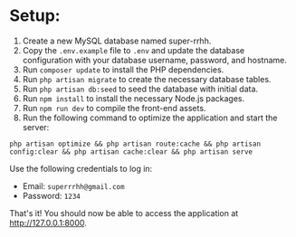 <html>
<head>
	<title>Setup</title>
</head>
	<body>
		<h1>Setup:</h1>
		<ol>
			<li>Create a new MySQL database named super-rrhh.</li>
			<li>Copy the <code>.env.example</code> file to <code>.env</code> and update the database configuration with your database username, password, and hostname.</li>
			<li>Run <code>composer update</code> to install the PHP dependencies.</li>
			<li>Run <code>php artisan migrate</code> to create the necessary database tables.</li>
			<li>Run <code>php artisan db:seed</code> to seed the database with initial data.</li>
			<li>Run <code>npm install</code> to install the necessary Node.js packages.</li>
			<li>Run <code>npm run dev</code> to compile the front-end assets.</li>
			<li>Run the following command to optimize the application and start the server:</li>
		</ol>
		<pre><code>php artisan optimize &amp;&amp; php artisan route:cache &amp;&amp; php artisan config:clear &amp;&amp; php artisan cache:clear &amp;&amp; php artisan serve</code></pre>
		<p>Use the following credentials to log in:</p>
		<ul>
			<li>Email: <code>superrrhh@gmail.com</code></li>
			<li>Password: <code>1234</code></li>
		</ul>
		<p>That's it! You should now be able to access the application at <a href="http://127.0.0.1:8000">http://127.0.0.1:8000</a>.</p>
	</body>
</html>